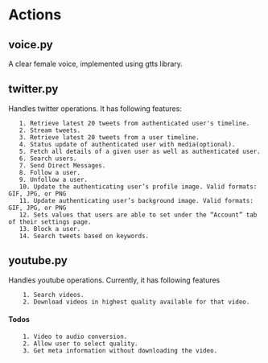 # Actions

## voice.py
A clear female voice, implemented using gtts library.

## twitter.py 
Handles twitter operations. It has following features:
       
       1. Retrieve latest 20 tweets from authenticated user's timeline.
       2. Stream tweets.
       3. Retrieve latest 20 tweets from a user timeline.
       4. Status update of authenticated user with media(optional).
       5. Fetch all details of a given user as well as authenticated user.
       6. Search users.
       7. Send Direct Messages.
       8. Follow a user.
       9. Unfollow a user.
       10. Update the authenticating user’s profile image. Valid formats: GIF, JPG, or PNG
       11. Update authenticating user’s background image. Valid formats: GIF, JPG, or PNG
       12. Sets values that users are able to set under the “Account” tab of their settings page.
       13. Block a user.
       14. Search tweets based on keywords. 


## youtube.py

Handles youtube operations. Currently, it has following features

        1. Search videos.
        2. Download videos in highest quality available for that video.
#### Todos
        1. Video to audio conversion.
        2. Allow user to select quality.
        3. Get meta information without downloading the video.
